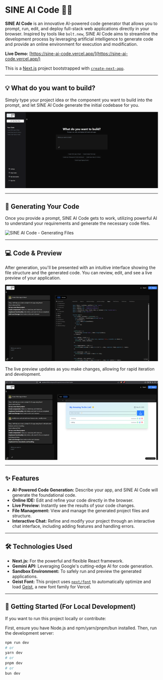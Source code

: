 # SINE AI Code 🤖✨

**SINE AI Code** is an innovative AI-powered code generator that allows you to prompt, run, edit, and deploy full-stack web applications directly in your browser. Inspired by tools like `bolt.new`, SINE AI Code aims to streamline the development process by leveraging artificial intelligence to generate code and provide an online environment for execution and modification.

**Live Demo:** [https://sine-ai-code.vercel.app/](https://sine-ai-code.vercel.app/)

This is a [Next.js](https://nextjs.org) project bootstrapped with [`create-next-app`](https://github.com/vercel/next.js/tree/canary/packages/create-next-app).

---

## 💡 What do you want to build?

Simply type your project idea or the component you want to build into the prompt, and let SINE AI Code generate the initial codebase for you.

![SINE AI Code - Prompt Screen](screenshots/PromptScreen.png)

---

## 🚀 Generating Your Code

Once you provide a prompt, SINE AI Code gets to work, utilizing powerful AI to understand your requirements and generate the necessary code files.

![SINE AI Code - Generating Files](screenshots/GeneratingFiles.jpg)

---

## 💻 Code & Preview

After generation, you'll be presented with an intuitive interface showing the file structure and the generated code. You can review, edit, and see a live preview of your application.

![SINE AI Code - Code View](screenshots/CodeView.png)

The live preview updates as you make changes, allowing for rapid iteration and development.

![SINE AI Code - Preview](screenshots/Preview.png)

---

## ✨ Features

* **AI-Powered Code Generation:** Describe your app, and SINE AI Code will generate the foundational code.
* **Online IDE:** Edit and refine your code directly in the browser.
* **Live Preview:** Instantly see the results of your code changes.
* **File Management:** View and manage the generated project files and structure.
* **Interactive Chat:** Refine and modify your project through an interactive chat interface, including adding features and handling errors.

---

## 🛠️ Technologies Used

* **Next.js:** For the powerful and flexible React framework.
* **Gemini API:** Leveraging Google's cutting-edge AI for code generation.
* **Sandbox Environment:** To safely run and preview the generated applications.
* **Geist Font:** This project uses [`next/font`](https://nextjs.org/docs/app/building-your-application/optimizing/fonts) to automatically optimize and load [Geist](https://vercel.com/font), a new font family for Vercel.

---

## 🚀 Getting Started (For Local Development)

If you want to run this project locally or contribute:

First, ensure you have Node.js and npm/yarn/pnpm/bun installed. Then, run the development server:

```bash
npm run dev
# or
yarn dev
# or
pnpm dev
# or
bun dev
